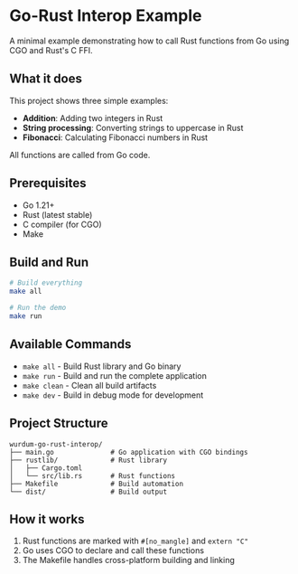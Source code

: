 # Go-Rust Interop Example

A minimal example demonstrating how to call Rust functions from Go using CGO and Rust's C FFI.

## What it does

This project shows three simple examples:
- **Addition**: Adding two integers in Rust
- **String processing**: Converting strings to uppercase in Rust
- **Fibonacci**: Calculating Fibonacci numbers in Rust

All functions are called from Go code.

## Prerequisites

- Go 1.21+
- Rust (latest stable)
- C compiler (for CGO)
- Make

## Build and Run

```bash
# Build everything
make all

# Run the demo
make run
```

## Available Commands

- `make all` - Build Rust library and Go binary
- `make run` - Build and run the complete application
- `make clean` - Clean all build artifacts
- `make dev` - Build in debug mode for development

## Project Structure

```
wurdum-go-rust-interop/
├── main.go              # Go application with CGO bindings
├── rustlib/             # Rust library
│   ├── Cargo.toml
│   └── src/lib.rs       # Rust functions
├── Makefile             # Build automation
└── dist/                # Build output
```

## How it works

1. Rust functions are marked with `#[no_mangle]` and `extern "C"`
2. Go uses CGO to declare and call these functions
3. The Makefile handles cross-platform building and linking
